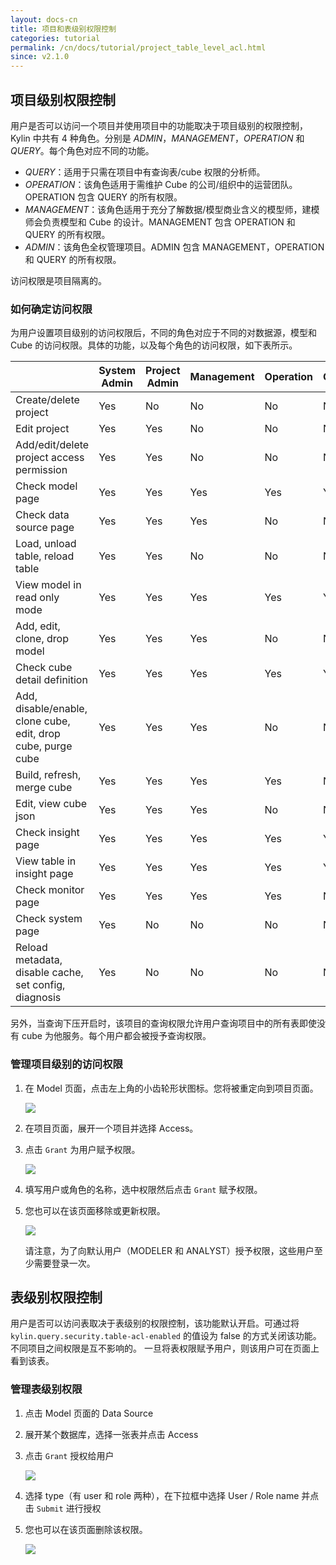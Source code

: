 ```yaml
---
layout: docs-cn
title: 项目和表级别权限控制
categories: tutorial
permalink: /cn/docs/tutorial/project_table_level_acl.html
since: v2.1.0
---
```



## 项目级别权限控制

用户是否可以访问一个项目并使用项目中的功能取决于项目级别的权限控制，Kylin 中共有 4 种角色。分别是 *ADMIN*，*MANAGEMENT*，*OPERATION* 和 *QUERY*。每个角色对应不同的功能。

- *QUERY*：适用于只需在项目中有查询表/cube 权限的分析师。
- *OPERATION*：该角色适用于需维护 Cube 的公司/组织中的运营团队。OPERATION 包含 QUERY 的所有权限。
- *MANAGEMENT*：该角色适用于充分了解数据/模型商业含义的模型师，建模师会负责模型和 Cube 的设计。MANAGEMENT 包含 OPERATION 和 QUERY 的所有权限。
- *ADMIN*：该角色全权管理项目。ADMIN 包含 MANAGEMENT，OPERATION 和 QUERY 的所有权限。

访问权限是项目隔离的。

### 如何确定访问权限

为用户设置项目级别的访问权限后，不同的角色对应于不同的对数据源，模型和 Cube 的访问权限。具体的功能，以及每个角色的访问权限，如下表所示。

|                                          | System Admin | Project Admin | Management | Operation | Query |
| ---------------------------------------- | ------------ | ------------- | ---------- | --------- | ----- |
| Create/delete project                    | Yes          | No            | No         | No        | No    |
| Edit project                             | Yes          | Yes           | No         | No        | No    |
| Add/edit/delete project access permission | Yes          | Yes           | No         | No        | No    |
| Check model page                         | Yes          | Yes           | Yes        | Yes       | Yes   |
| Check data source page                   | Yes          | Yes           | Yes        | No        | No    |
| Load, unload table, reload table         | Yes          | Yes           | No         | No        | No    |
| View model in read only mode             | Yes          | Yes           | Yes        | Yes       | Yes   |
| Add, edit, clone, drop model             | Yes          | Yes           | Yes        | No        | No    |
| Check cube detail definition             | Yes          | Yes           | Yes        | Yes       | Yes   |
| Add, disable/enable, clone cube, edit, drop cube, purge cube | Yes          | Yes           | Yes        | No        | No    |
| Build, refresh, merge cube               | Yes          | Yes           | Yes        | Yes       | No    |
| Edit, view cube json                     | Yes          | Yes           | Yes        | No        | No    |
| Check insight page                       | Yes          | Yes           | Yes        | Yes       | Yes   |
| View table in insight page               | Yes          | Yes           | Yes        | Yes       | Yes   |
| Check monitor page                       | Yes          | Yes           | Yes        | Yes       | No    |
| Check system page                        | Yes          | No            | No         | No        | No    |
| Reload metadata, disable cache, set config, diagnosis | Yes          | No            | No         | No        | No    |


另外，当查询下压开启时，该项目的查询权限允许用户查询项目中的所有表即使没有 cube 为他服务。每个用户都会被授予查询权限。

### 管理项目级别的访问权限

1. 在 Model 页面，点击左上角的小齿轮形状图标。您将被重定向到项目页面。

   ![](/images/Project-level-acl/ACL-1.png)

2. 在项目页面，展开一个项目并选择 Access。
3. 点击 `Grant` 为用户赋予权限。

	![](/images/Project-level-acl/ACL-2.png)

4. 填写用户或角色的名称，选中权限然后点击 `Grant` 赋予权限。

5. 您也可以在该页面移除或更新权限。

   ![](/images/Project-level-acl/ACL-3.png)

   请注意，为了向默认用户（MODELER 和 ANALYST）授予权限，这些用户至少需要登录一次。
   ​

## 表级别权限控制
用户是否可以访问表取决于表级别的权限控制，该功能默认开启。可通过将 `kylin.query.security.table-acl-enabled` 的值设为 false 的方式关闭该功能。
不同项目之间权限是互不影响的。
一旦将表权限赋予用户，则该用户可在页面上看到该表。


### 管理表级别权限

1. 点击 Model 页面的 Data Source
2. 展开某个数据库，选择一张表并点击 Access
3. 点击 `Grant` 授权给用户

	![](/images/Table-level-acl/ACL-1.png)

4. 选择 type（有 user 和 role 两种），在下拉框中选择 User / Role name 并点击 `Submit` 进行授权

5. 您也可以在该页面删除该权限。

   ![](/images/Table-level-acl/ACL-2.png) 
